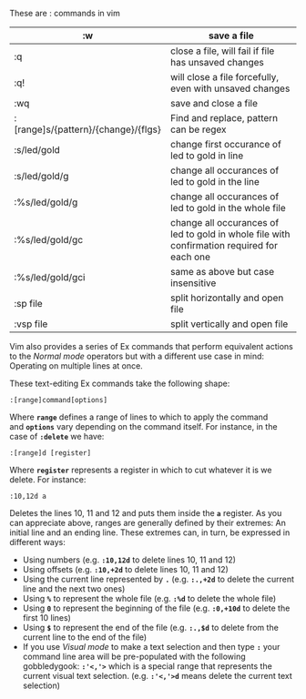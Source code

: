 These are : commands in vim

| :w                                  | save a file                                                                                |
| ----------------------------------- | ------------------------------------------------------------------------------------------ |
| :q                                  | close a file, will fail if file has unsaved changes                                        |
| :q!                                 | will close a file forcefully, even with unsaved changes                                    |
| :wq                                 | save and close a file                                                                      |
| :[range]s/{pattern}/{change}/{flgs} | Find and replace, pattern can be regex                                                     |
| :s/led/gold                         | change first occurance of led to gold in line                                              |
| :s/led/gold/g                       | change all occurances of led to gold in the line                                           |
| :%s/led/gold/g                      | change all occurances of led to gold in the whole file                                     |
| :%s/led/gold/gc                     | change all occurances of led to gold in whole file with confirmation required for each one |
| :%s/led/gold/gci                    | same as above but case insensitive                                                         |
| :sp file                            | split horizontally and open file                                                           |
| :vsp file                           | split vertically and open file                                                             |


Vim also provides a series of Ex commands that perform equivalent actions to the _Normal mode_ operators but with a different use case in mind: Operating on multiple lines at once.

These text-editing Ex commands take the following shape:

```vim
:[range]command[options]
```

Where **`range`** defines a range of lines to which to apply the command and **`options`** vary depending on the command itself. For instance, in the case of **`:delete`** we have:

```text
:[range]d [register]
```

Where **`register`** represents a register in which to cut whatever it is we delete. For instance:

```text
:10,12d a
```

Deletes the lines 10, 11 and 12 and puts them inside the **`a`** register. As you can appreciate above, ranges are generally defined by their extremes: An initial line and an ending line. These extremes can, in turn, be expressed in different ways:

- Using numbers (e.g. **`:10,12d`** to delete lines 10, 11 and 12)
- Using offsets (e.g. **`:10,+2d`** to delete lines 10, 11 and 12)
- Using the current line represented by **`.`** (e.g. **`:.,+2d`** to delete the current line and the next two ones)
- Using **`%`** to represent the whole file (e.g. **`:%d`** to delete the whole file)
- Using **`0`** to represent the beginning of the file (e.g. **`:0,+10d`** to delete the first 10 lines)
- Using **`$`** to represent the end of the file (e.g. **`:.,$d`** to delete from the current line to the end of the file)
- If you use _Visual mode_ to make a text selection and then type **`:`** your command line area will be pre-populated with the following gobbledygook: **`:'<,'>`** which is a special range that represents the current visual text selection. (e.g. **`:'<,'>d`** means delete the current text selection)
